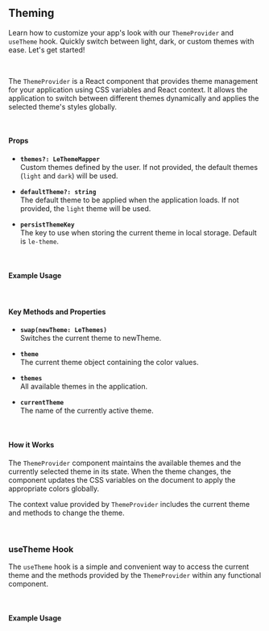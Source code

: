 ## Theming

Learn how to customize your app's look with our `ThemeProvider` and `useTheme` hook. Quickly switch between light, dark, or custom themes with ease. Let's get started!

<div class="le-flex le-gap-2">
<div><LeSourceButton label="ThemeProvider" url="https://github.com/hiimlex/leux/tree/main/src/providers/ThemeProvider"></LeSourceButton></div>
<div><LeSourceButton label="useTheme" url="https://github.com/hiimlex/leux/tree/main/src/hooks/useTheme"></LeSourceButton></div>
</div>

<br/>

The `ThemeProvider` is a React component that provides theme management for your application using CSS variables and React context. It allows the application to switch between different themes dynamically and applies the selected theme's styles globally.

<br/>

#### Props

- **`themes?: LeThemeMapper`**  
  Custom themes defined by the user. If not provided, the default themes (`light` and `dark`) will be used.

- **`defaultTheme?: string`**  
  The default theme to be applied when the application loads. If not provided, the `light` theme will be used.

- **`persistThemeKey`**  
  The key to use when storing the current theme in local storage. Default is `le-theme`.

<br/>

#### Example Usage

<div>
<ThemingUsage></ThemingUsage>
</div>

<br/>

#### Key Methods and Properties

- **`swap(newTheme: LeThemes)`**  
  Switches the current theme to newTheme.

- **`theme`**  
  The current theme object containing the color values.

- **`themes`**  
  All available themes in the application.

- **`currentTheme`**  
  The name of the currently active theme.

<br/>

#### How it Works

The `ThemeProvider` component maintains the available themes and the currently selected theme in its state.
When the theme changes, the component updates the CSS variables on the document to apply the appropriate colors globally.

The context value provided by `ThemeProvider` includes the current theme and methods to change the theme.

<br/>

### useTheme Hook

The `useTheme` hook is a simple and convenient way to access the current theme and the methods provided by the `ThemeProvider` within any functional component.

<br/>

#### Example Usage

<div>
<UseThemeUsage></UseThemeUsage>
</div>

<br />
